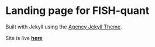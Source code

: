 # Landing page for FISH-quant

Built with Jekyll using the [Agency Jekyll Theme](https://raviriley.github.io/agency-jekyll-theme-starter/).

Site is live [**here**](https://fish-quant.github.io/)